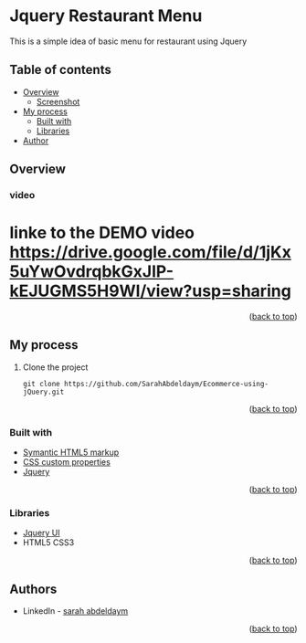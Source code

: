 # Jquery Restaurant Menu

This is a simple idea of basic menu for restaurant using Jquery
## Table of contents

- [Overview](#overview)
    - [Screenshot](#screenshot)
- [My process](#my-process)
    - [Built with](#built-with)
    - [Libraries](#Libraries)
- [Author](#authors)

## Overview

### video


# linke to the DEMO video   https://drive.google.com/file/d/1jKx5uYwOvdrqbkGxJlP-kEJUGMS5H9Wl/view?usp=sharing

<p align="right">(<a href="#top">back to top</a>)</p>

## My process
1) Clone the project

   ``` git clone https://github.com/SarahAbdeldaym/Ecommerce-using-jQuery.git ```


<p align="right">(<a href="#top">back to top</a>)</p>

### Built with

* [Symantic HTML5 markup](https://developer.mozilla.org/en-US/docs/Glossary/HTML5)
* [CSS custom properties](https://developer.mozilla.org/en-US/docs/Web/CSS)
* [Jquery](https://jqueryui.com/)

<p align="right">(<a href="#top">back to top</a>)</p>

### Libraries

* [Jquery UI](https://jqueryui.com/)
* HTML5 CSS3


<p align="right">(<a href="#top">back to top</a>)</p>

## Authors



* LinkedIn - [sarah abdeldaym](https://www.linkedin.com/in/sarah-abd-eldaym-594368183)


<p align="right">(<a href="#top">back to top</a>)</p>

